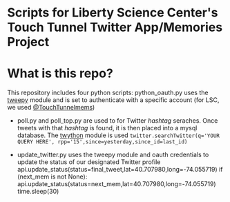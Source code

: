 # Scripts for Liberty Science Center's Touch Tunnel Twitter App/Memories Project

# What is this repo?
This repository includes four python scripts:
 python_oauth.py uses the [tweepy](https://github.com/joshthecoder/tweepy) module and is set to authenticate with a specific account (for LSC, we used [@TouchTunnelmems](http://twitter.com/touchtunnelmems))

- poll.py and poll_top.py are used to for Twitter *hashtag* seraches. Once tweets with that *hashtag* is found, it is then placed into a mysql database. The [twython](https://github.com/ryanmcgrath/twython) module is used
`twitter.searchTwitter(q='YOUR QUERY HERE', rpp='15',since=yesterday,since_id=last_id)`

- update_twitter.py uses the tweepy module and oauth credentials to update the status of our designated Twitter profile
		api.update_status(status=final_tweet,lat=40.707980,long=-74.055719)
    		if (next_mem is not None):
        		api.update_status(status=next_mem,lat=40.707980,long=-74.055719) 
    		time.sleep(30)